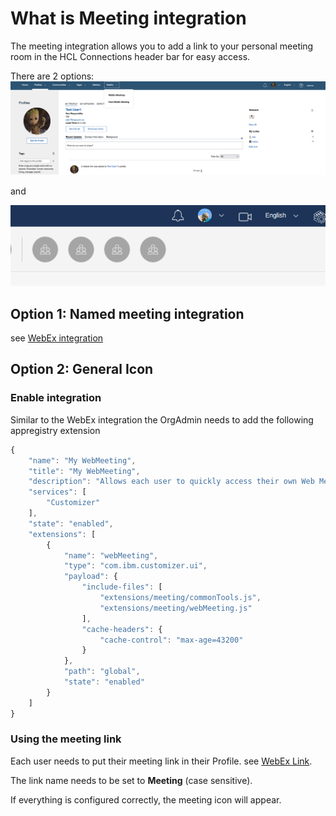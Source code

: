 # What is Meeting integration

The meeting integration allows you to add a link to your personal meeting room in the HCL Connections header bar for easy access.

There are 2 options:
![Named Meeting Integration](/assets/images/admin/meeting/meeting.png)

and

![Meeting Integration](/assets/images/admin/meeting/meeting-header.png)

## Option 1: Named meeting integration

see [WebEx integration](/admin/extension-webex.md)

## Option 2: General Icon

### Enable integration

Similar to the WebEx integration the OrgAdmin needs to add the following appregistry extension

```js
{
    "name": "My WebMeeting",
    "title": "My WebMeeting",
    "description": "Allows each user to quickly access their own Web Meeting",
    "services": [
        "Customizer"
    ],
    "state": "enabled",
    "extensions": [
        {
            "name": "webMeeting",
            "type": "com.ibm.customizer.ui",
            "payload": {
                "include-files": [
                    "extensions/meeting/commonTools.js",
                    "extensions/meeting/webMeeting.js"
                ],
                "cache-headers": {
                    "cache-control": "max-age=43200"
                }
            },
            "path": "global",
            "state": "enabled"
        }
    ]
}
```

### Using the meeting link

Each user needs to put their meeting link in their Profile.
see [WebEx Link](/users/using-webex-extension.md).

The link name needs to be set to **Meeting** (case sensitive).

If everything is configured correctly, the meeting icon will appear.

